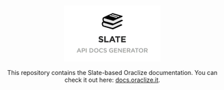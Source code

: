 <p align="center">
  <img src="https://raw.githubusercontent.com/lord/img/master/logo-slate.png" alt="Slate: API Documentation Generator" width="226">
  <br>
</p>

<p align="center">This repository contains the Slate-based Oraclize documentation. You can check it out here: <a href="https://docs.oraclize.it">docs.oraclize.it</a>.</p>
